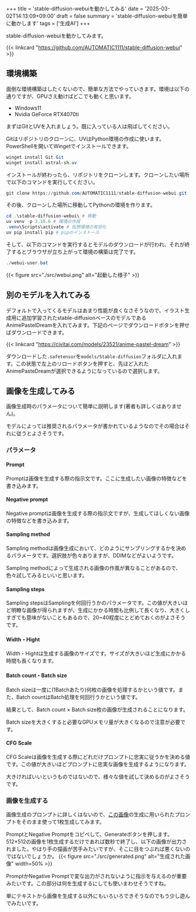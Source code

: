 +++
title = 'stable-diffusion-webuiを動かしてみる'
date = '2025-03-02T14:13:09+09:00'
draft = false
summary = 'stable-diffusion-webuiを簡単に動かします'
tags = ['生成AI']
+++

stable-diffusion-webuiを動かしてみます。

{{< linkcard "https://github.com/AUTOMATIC1111/stable-diffusion-webui" >}}

## 環境構築
面倒な環境構築はしたくないので、簡単な方法でやっていきます。環境は以下の通りですが、GPUさえ動けばどこでも動くと思います。

- Windows11
- Nvidia GeForce RTX4070ti

まずはGitとUVを入れましょう。既に入っている人は飛ばしてください。

Gitはリポジトリのクローンに、UVはPython環境の作成に使います。PowerShellを開いてWingetでインストールできます。

```powershell
winget install Git.Git
winget install astral-sh.uv
```

インストールが終わったら、リポジトリをクローンします。クローンしたい場所で以下のコマンドを実行してください。

```powershell
git clone https://github.com/AUTOMATIC1111/stable-diffusion-webui.git
```

その後、クローンした場所に移動してPythonの環境を作ります。
```powershell
cd .\stable-diffusion-webui\ # 移動
uv venv -p 3.10.6 # 環境の作成
.venv\Scripts\activate # 仮想環境の有効化
uv pip install pip # pipのインストール
```

そして、以下のコマンドを実行するとモデルのダウンロードが行われ、それが終了するとブラウザが立ち上がって環境の構築は完了です。

```powershell
./webui-user.bat
```

{{< figure src="./src/webui.png" alt="起動した様子" >}}

## 別のモデルを入れてみる
デフォルトで入ってくるモデルはあまり性能が良くなさそうなので、イラスト生成用に追加学習されたstable-diffusionベースのモデルであるAnimePastelDreamを入れてみます。下記のページでダウンロードボタンを押せばダウンロードできます。

{{< linkcard "https://civitai.com/models/23521/anime-pastel-dream" >}}

ダウンロードした`.safetensor`を`models/Stable-diffusion`フォルダに入れます。この状態で左上のリロードボタンを押すと、先ほど入れたAnimePasteDreamが選択できるようになっているので選択します。

## 画像を生成してみる
画像生成時のパラメータについて簡単に説明します(著者も詳しくはありません)。

モデルによっては推奨されるパラメータが書かれているようなのでその場合はそれに従うとよさそうです。

### パラメータ
#### Prompt
Promptは画像を生成する際の指示文です。ここに生成したい画像の特徴などを書き込みます。

#### Negative prompt
Negative promptは画像を生成する際の指示文ですが、生成してほしくない画像の特徴などを書き込みます。

#### Sampling method
Sampling methodは画像生成において、どのようにサンプリングするかを決めるパラメータです。選択肢が色々ありますが、DDIMなどがよいようです。

Sampling methodによって生成される画像の作風が異なることがあるので、色々試してみるといいと思います。

#### Sampling steps
Sampling stepsはSamplingを何回行うかのパラメータです。この値が大きいほど明瞭な画像が得られますが、生成にかかる時間も比例して長くなり、大きくしすぎても意味がないこともあるので、20~40程度にとどめておくのがよさそうです。

#### Width・Hight
Width・Hightは生成する画像のサイズです。サイズが大きいほど生成にかかる時間も長くなります。

#### Batch count・Batch size
Batch sizeは一度に(1Batchあたり)何枚の画像を処理するかという値です。また、Batch countはBatch処理を何回行うかという値です。

結果として、Batch count × Batch size枚の画像が生成されることになります。

Batch sizeを大きくすると必要なGPUメモリ量が大きくなるので注意が必要です。

#### CFG Scale
CFG Scaleは画像を生成する際にどれだけプロンプトに忠実に従うかを決める値です。この値が大きいほどプロンプトに忠実な画像を生成するようになります。

大きければいいというものではないので、様々な値を試して決めるのがよさそうです。

### 画像を生成する
画像生成のプロンプトに詳しくはないので、[この画像](https://civitai.com/images/316170)の生成に用いられたプロンプトをそのまま使って1枚生成してみます。

PromptとNegative Promptをコピペして、Generateボタンを押します。512×512の画像を1枚生成するだけであれば数秒で終了し、以下の画像が出力されました。やはり手の描画が苦手みたいですが、そこに目をつぶれば悪くないのではないでしょうか。
{{< figure src="./src/generated.png" alt="生成された画像" width=50% >}}

PromptかNegative Promptで変な出力がされないように指示を与えるのが重要みたいです。この部分は何を生成するにしても使いまわせそうですね。

単にテキストから画像を生成する以外にもいろいろできそうなのでもう少し遊んでみたいです。